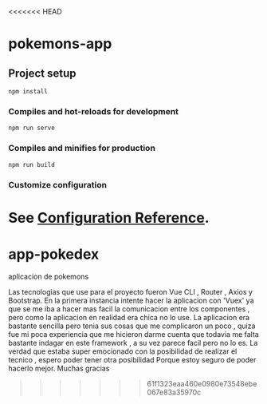 <<<<<<< HEAD
# pokemons-app

## Project setup
```
npm install
```

### Compiles and hot-reloads for development
```
npm run serve
```

### Compiles and minifies for production
```
npm run build
```

### Customize configuration
See [Configuration Reference](https://cli.vuejs.org/config/).
=======
# app-pokedex
aplicacion de pokemons


Las tecnologias que use para el proyecto fueron Vue CLI , Router , Axios y Bootstrap. 
En la primera instancia intente hacer la aplicacion con 'Vuex' ya que se me iba a hacer mas facil la comunicacion entre los componentes ,
pero como la aplicacion en realidad era chica no lo use.
La aplicacion era bastante sencilla pero tenia sus cosas que me complicaron un poco , quiza fue mi poca experiencia que me hicieron darme cuenta que todavia me falta bastante
indagar en este framework , a su vez parece facil pero no lo es.
La verdad que estaba super emocionado con la posibilidad de realizar el tecnico , espero poder tener otra posibilidad 
Porque estoy seguro de poder hacerlo mejor.
Muchas gracias
 
>>>>>>> 61f1323eaa460e0980e73548ebe067e83a35970c
